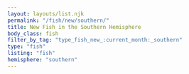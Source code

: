 ```yaml
---
layout: layouts/list.njk
permalink: "/fish/new/southern/"
title: New Fish in the Southern Hemisphere
body_class: fish
filter_by_tag: "type_fish_new_:current_month:_southern"
type: "fish"
listing: "fish"
hemisphere: "southern"
---
```

